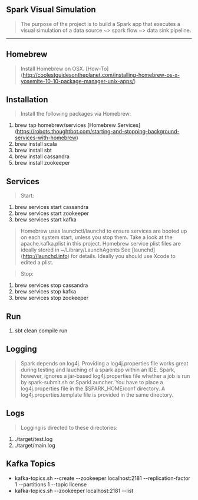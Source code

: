 Spark Visual Simulation
-----------------------
>The purpose of the project is to build a Spark app that executes a visual simulation of a data source ~> spark
flow ~> data sink pipeline.

***

Homebrew
--------
>Install Homebrew on OSX. [How-To] (http://coolestguidesontheplanet.com/installing-homebrew-os-x-yosemite-10-10-package-manager-unix-apps/)

Installation
------------
>Install the following packages via Homebrew:

1. brew tap homebrew/services [Homebrew Services] (https://robots.thoughtbot.com/starting-and-stopping-background-services-with-homebrew)
2. brew install scala
3. brew install sbt
4. brew install cassandra
5. brew install zookeeper

Services
--------
>Start:

1. brew services start cassandra
2. brew services start zookeeper
3. brew services start kafka

>Homebrew uses launchctl/launchd to ensure services are booted up on each system start, unless you stop them. Take a
 look at the apache.kafka.plist in this project. Homebrew service plist files are ideally stored in ~/Library/LaunchAgents
 See [launchd] (http://launchd.info) for details. Ideally you should use Xcode to edited a plist.

>Stop:

1. brew services stop cassandra
2. brew services stop kafka
3. brew services stop zookeeper

Run
---
1. sbt clean compile run

Logging
-------
>Spark depends on log4j. Providing a log4j.properties file works great during testing and lauching of a spark app within an IDE.
Spark, however, ignores a jar-based log4j.properties file whether a job is run by spark-submit.sh or SparkLauncher. You have to
place a log4j.properties file in the $SPARK_HOME/conf directory. A log4j.properties.template file is provided in the same directory.

Logs
----
>Logging is directed to these directories:

1. ./target/test.log
2. ./target/main.log

Kafka Topics
------------
- kafka-topics.sh --create --zookeeper localhost:2181 --replication-factor 1 --partitions 1 --topic license
- kafka-topics.sh --zookeeper localhost:2181 --list